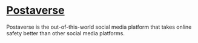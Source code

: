 # [Postaverse](https://postaverse.net)
Postaverse is the out-of-this-world social media platform that takes online safety better than other social media platforms.
